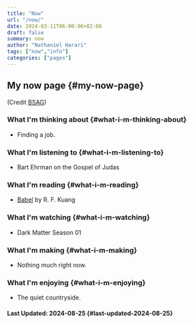 ```yaml
---
title: "Now"
url: "/now/"
date: 2024-03-11T06:00:00+02:00
draft: false
summary: now
author: "Nathaniel Harari"
tags: ["now","info"]
categories: ["pages"]
---
```

## My now page {#my-now-page}

(Credit [BSAG](https://bsag.omg.lol/now))

### What I'm thinking about {#what-i-m-thinking-about}
- Finding a job.

### What I'm listening to {#what-i-m-listening-to}
- Bart Ehrman on the Gospel of Judas

### What I'm reading {#what-i-m-reading}
- [Babel](https://www.goodreads.com/en/book/show/57945316 "Babel on Goodreads") by R. F. Kuang

### What I'm watching {#what-i-m-watching}
- Dark Matter Season 01

### What I'm making {#what-i-m-making}
- Nothing much right now.

### What I'm enjoying {#what-i-m-enjoying}
- The quiet countryside.


#### Last Updated: 2024-08-25 {#last-updated-2024-08-25}
